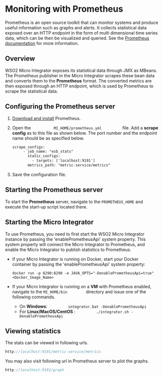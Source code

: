 # Monitoring with Prometheus

Prometheus is an open source toolkit that can monitor systems and produce useful information such as graphs and alerts. It collects statistical data exposed over an HTTP endpoint in the form of multi dimensional time series data, which can be then be visualized and queried. See the [Prometheus documentation](http://prometheus%202) for more information.

## Overview

WSO2 Micro Integrator exposes its statistical data through JMX as
MBeans. The Prometheus publisher in the Micro Integrator scrapes these bean data and
converts them to the **Prometheus** format. The converted metrics are then
exposed through an HTTP endpoint, which is used by Prometheus to scrape
the statistical data. 

## Configuring the Prometheus server

1.  [Download and install](https://prometheus.io/download/) Prometheus.
2.  Open the `           MI_HOME/prometheus.yml          `
    file. Add a **scrape config** as to this file as shown below. The
    port number and the endpoint name should be as specified below.

    ``` xml
    scrape_configs:
         - job_name: "esb_stats"
           static_configs:
             - targets: ['localhost:9191']
           metrics_path: "metric-service/metrics"
    ```

3.  Save the configuration file.

## Starting the Prometheus server

To start the **Prometheus** server, navigate to the `PROMETHEUS_HOME` and execute the start-up script located there.

## Starting the Micro Integrator

To use Prometheus, you need to first start the WSO2 Micro Integrator instance by passing the 'enablePrometheusApi' system property. This system property will connect the Micro Integrator to Prometheus, and enable the Micro Integrator to publish statistics to Prometheus.

- If your Micro Integrator is running on Docker, start your Docker container by passing the 'enablePrometheusApi' system property:

    ```
    docker run -p 8290:8290 -e JAVA_OPTS="-DenablePrometheusApi=true" <Docker_Image_Name>
    ```

- If your Micro Integrator is running on a **VM** with Prometheus enabled, navigate to the `MI_HOME/bin        ` directory and issue one of the following commands.

    -   On **Windows**: `          integrator.bat -DenablePrometheusApi         `
    -   For **Linux/MacOS/CentOS** : `          ./integrator.sh -DenablePrometheusApi         `

## Viewing statistics

The stats can be viewed in following urls.

``` java
http://localhost:9191/metric-service/metrics
```

You may also visit following url in Prometheus server to plot the
graphs.

``` java
http://localhost:9191/graph
```
